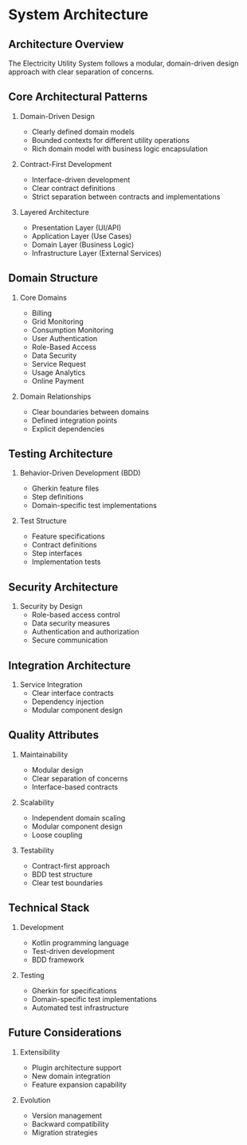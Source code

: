# System Architecture

## Architecture Overview
The Electricity Utility System follows a modular, domain-driven design approach with clear separation of concerns.

## Core Architectural Patterns
1. Domain-Driven Design
   - Clearly defined domain models
   - Bounded contexts for different utility operations
   - Rich domain model with business logic encapsulation

2. Contract-First Development
   - Interface-driven development
   - Clear contract definitions
   - Strict separation between contracts and implementations

3. Layered Architecture
   - Presentation Layer (UI/API)
   - Application Layer (Use Cases)
   - Domain Layer (Business Logic)
   - Infrastructure Layer (External Services)

## Domain Structure
1. Core Domains
   - Billing
   - Grid Monitoring
   - Consumption Monitoring
   - User Authentication
   - Role-Based Access
   - Data Security
   - Service Request
   - Usage Analytics
   - Online Payment

2. Domain Relationships
   - Clear boundaries between domains
   - Defined integration points
   - Explicit dependencies

## Testing Architecture
1. Behavior-Driven Development (BDD)
   - Gherkin feature files
   - Step definitions
   - Domain-specific test implementations

2. Test Structure
   - Feature specifications
   - Contract definitions
   - Step interfaces
   - Implementation tests

## Security Architecture
1. Security by Design
   - Role-based access control
   - Data security measures
   - Authentication and authorization
   - Secure communication

## Integration Architecture
1. Service Integration
   - Clear interface contracts
   - Dependency injection
   - Modular component design

## Quality Attributes
1. Maintainability
   - Modular design
   - Clear separation of concerns
   - Interface-based contracts

2. Scalability
   - Independent domain scaling
   - Modular component design
   - Loose coupling

3. Testability
   - Contract-first approach
   - BDD test structure
   - Clear test boundaries

## Technical Stack
1. Development
   - Kotlin programming language
   - Test-driven development
   - BDD framework

2. Testing
   - Gherkin for specifications
   - Domain-specific test implementations
   - Automated test infrastructure

## Future Considerations
1. Extensibility
   - Plugin architecture support
   - New domain integration
   - Feature expansion capability

2. Evolution
   - Version management
   - Backward compatibility
   - Migration strategies